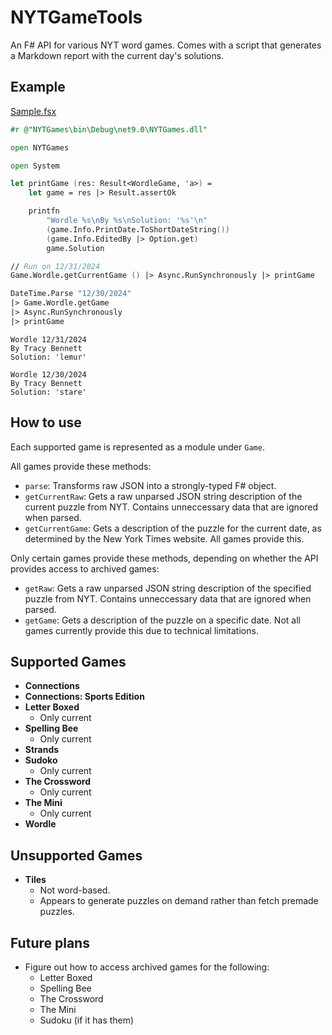 # NYTGameTools

An F# API for various NYT word games. Comes with a script that generates a Markdown report with the current day's solutions.

## Example

[Sample.fsx](Sample.fsx)

```fsharp
#r @"NYTGames\bin\Debug\net9.0\NYTGames.dll"

open NYTGames

open System

let printGame (res: Result<WordleGame, 'a>) =
    let game = res |> Result.assertOk

    printfn
        "Wordle %s\nBy %s\nSolution: '%s'\n"
        (game.Info.PrintDate.ToShortDateString())
        (game.Info.EditedBy |> Option.get)
        game.Solution

// Run on 12/31/2024
Game.Wordle.getCurrentGame () |> Async.RunSynchronously |> printGame

DateTime.Parse "12/30/2024"
|> Game.Wordle.getGame
|> Async.RunSynchronously
|> printGame
```

```text
Wordle 12/31/2024
By Tracy Bennett
Solution: 'lemur'

Wordle 12/30/2024
By Tracy Bennett
Solution: 'stare'
```

## How to use

Each supported game is represented as a module under `Game`.

All games provide these methods:

- `parse`: Transforms raw JSON into a strongly-typed F# object.
- `getCurrentRaw`: Gets a raw unparsed JSON string description of the current puzzle from NYT. Contains unneccessary data that are ignored when parsed.
- `getCurrentGame`: Gets a description of the puzzle for the current date, as determined by the New York Times website. All games provide this.

Only certain games provide these methods, depending on whether the API provides access to archived games:

- `getRaw`: Gets a raw unparsed JSON string description of the specified puzzle from NYT. Contains unneccessary data that are ignored when parsed.
- `getGame`: Gets a description of the puzzle on a specific date. Not all games currently provide this due to technical limitations.

## Supported Games

- **Connections**
- **Connections: Sports Edition**
- **Letter Boxed**
  - Only current
- **Spelling Bee**
  - Only current
- **Strands**
- **Sudoko**
  - Only current
- **The Crossword**
  - Only current
- **The Mini**
  - Only current
- **Wordle**

## Unsupported Games

- **Tiles**
  - Not word-based.
  - Appears to generate puzzles on demand rather than fetch premade puzzles.

## Future plans

- Figure out how to access archived games for the following:
  - Letter Boxed
  - Spelling Bee
  - The Crossword
  - The Mini
  - Sudoku (if it has them)
